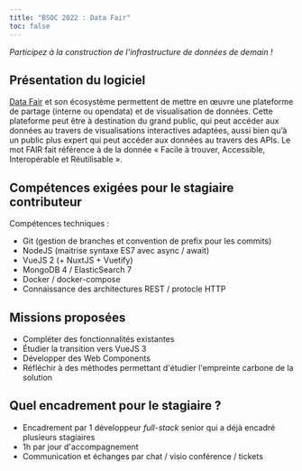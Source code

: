 ```yaml
---
title: "BSOC 2022 : Data Fair"
toc: false
---
```


*Participez à la construction de l'infrastructure de données de demain !*

## Présentation du logiciel

[Data Fair](https://data-fair.github.io/3/) et son écosystème permettent de mettre en œuvre une plateforme de partage (interne ou opendata) et de visualisation de données. Cette plateforme peut être à destination du grand public, qui peut accéder aux données au travers de visualisations interactives adaptées, aussi bien qu’à un public plus expert qui peut accéder aux données au travers des APIs. Le mot FAIR fait référence à de la donnée « Facile à trouver, Accessible, Interopérable et Réutilisable ».

## Compétences exigées pour le stagiaire contributeur

Compétences techniques :

- Git (gestion de branches et convention de prefix pour les commits)
- NodeJS (maitrise syntaxe ES7 avec async / await)
- VueJS 2 (+ NuxtJS + Vuetify)
- MongoDB 4 / ElasticSearch 7
- Docker / docker-compose
- Connaissance des architectures REST / protocle HTTP

## Missions proposées

- Compléter des fonctionnalités existantes
- Étudier la transition vers VueJS 3
- Développer des Web Components
- Réfléchir à des méthodes permettant d'étudier l'empreinte carbone de la solution

## Quel encadrement pour le stagiaire ?

- Encadrement par 1 développeur *full-stack* senior qui a déjà encadré plusieurs stagiaires
- 1h par jour d'accompagnement
- Communication et échanges par chat / visio conférence / tickets
